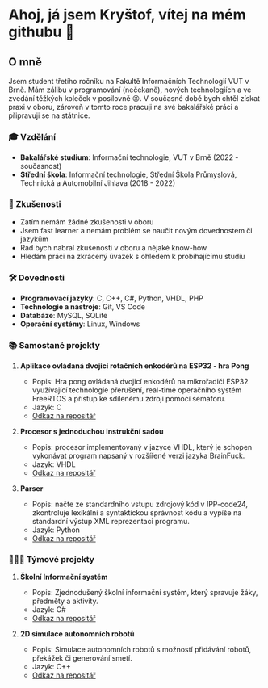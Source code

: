 # Ahoj, já jsem Kryštof, vítej na mém githubu 👋

## O mně

Jsem student třetího ročníku na Fakultě Informačních Technologií VUT v Brně. Mám zálibu v programování (nečekaně), nových technologiích a ve zvedání těžkých koleček v posilovně 😉. V současné době bych chtěl získat praxi v oboru, zároveň v tomto roce pracuji na své bakalářské práci a připravuji se na státnice.

### 🎓 Vzdělání

- **Bakalářské studium**: Informační technologie, VUT v Brně (2022 - současnost)
- **Střední škola**: Informační technologie, Střední Škola Průmyslová, Technická a Automobilní Jihlava (2018 - 2022)

### 💼 Zkušenosti

- Zatím nemám žádné zkušenosti v oboru 
- Jsem fast learner a nemám problém se naučit novým dovednostem či jazykům
- Rád bych nabral zkušenosti v oboru a nějaké know-how
- Hledám práci na zkrácený úvazek s ohledem k probíhajícímu studiu

### 🛠️ Dovednosti

- **Programovací jazyky**: C, C++, C#, Python, VHDL, PHP
- **Technologie a nástroje**: Git, VS Code
- **Databáze**: MySQL, SQLite
- **Operační systémy**: Linux, Windows

### 📚 Samostané projekty

1. **Aplikace ovládaná dvojicí rotačních enkodérů na ESP32 - hra Pong**
   - Popis: Hra pong ovládaná dvojicí enkodérů na mikrořadiči ESP32 využívající technologie přerušení, real-time operačního systém FreeRTOS a přístup ke sdílenému zdroji pomocí semaforu.
   - Jazyk: C
   - [Odkaz na repositář](https://github.com/Michkr123/VUT/tree/ad017928b45aee3af26506032be2d81040621a0c/5.semestr/IMP) 

2. **Procesor s jednoduchou instrukční sadou**
   - Popis: procesor implementovaný v jazyce VHDL, který je schopen vykonávat program napsaný v rozšířené verzi jazyka BrainFuck.
   - Jazyk: VHDL
   - [Odkaz na repositář](https://github.com/Michkr123/VUT/tree/4368f73f0d323704da991ebc2031cae958bf21ec/3.semestr/INP/INP_1)

3. **Parser**
   - Popis: načte ze standardního vstupu zdrojový kód v IPP-code24, zkontroluje lexikální a syntaktickou správnost kódu a vypíše na standardní výstup XML reprezentaci programu.
   - Jazyk: Python
   - [Odkaz na repositář](https://github.com/Michkr123/VUT/tree/a6524a7d0ac3b52d0882390771305d7f068de079/4.semestr/IPP/parser%20-%20python)

### 🧑‍🤝‍🧑 Týmové projekty

1. **Školní Informační systém**
   - Popis: Zjednodušený školní informační systém, který spravuje žáky, předměty a aktivity. 
   - Jazyk: C#
   - [Odkaz na repositář](https://github.com/Michkr123/VUT/tree/ad017928b45aee3af26506032be2d81040621a0c/4.semestr/ICS)

2. **2D simulace autonomních robotů**
   - Popis: Simulace autonomních robotů s možností přidávání robotů, překážek či generování smetí.
   - Jazyk: C++
   - [Odkaz na repositář](https://github.com/Michkr123/VUT/tree/ad017928b45aee3af26506032be2d81040621a0c/4.semestr/ICP)

